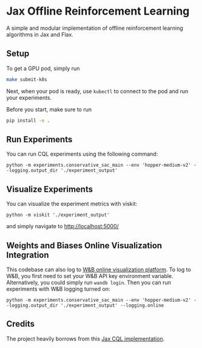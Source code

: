 # Jax Offline Reinforcement Learning

A simple and modular implementation of offline reinforcement learning algorithms in Jax and Flax.

## Setup

To get a GPU pod, simply run
```bash
make submit-k8s
```

Next, when your pod is ready, use `kubectl` to connect to the pod and run your experiments.

Before you start, make sure to run
```bash
pip install -e .
```

## Run Experiments

You can run CQL experiments using the following command:
```
python -m experiments.conservative_sac_main --env 'hopper-medium-v2' --logging.output_dir './experiment_output'
```

## Visualize Experiments
You can visualize the experiment metrics with viskit:
```
python -m viskit './experiment_output'
```
and simply navigate to [http://localhost:5000/](http://localhost:5000/)


## Weights and Biases Online Visualization Integration
This codebase can also log to [W&B online visualization platform](https://wandb.ai/site). To log to W&B, you first need to set your W&B API key environment variable.
Alternatively, you could simply run `wandb login`.
Then you can run experiments with W&B logging turned on:
```
python -m experiments.conservative_sac_main --env 'hopper-medium-v2' --logging.output_dir './experiment_output' --logging.online
```

## Credits
The project heavily borrows from this [Jax CQL implementation](https://github.com/young-geng/JaxCQL).
